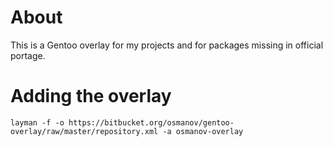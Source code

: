 # About

This is a Gentoo overlay for my projects and for packages missing in official portage.

# Adding the overlay

```
layman -f -o https://bitbucket.org/osmanov/gentoo-overlay/raw/master/repository.xml -a osmanov-overlay
```
